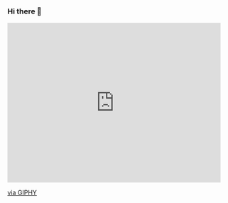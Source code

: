 ### Hi there 👋

<!--
**97arkham/97arkham** is a ✨ _special_ ✨ repository because its `README.md` (this file) appears on your GitHub profile.

Here are some ideas to get you started:

- 🔭 I’m currently working on ...
- 🌱 I’m currently learning ...
- 👯 I’m looking to collaborate on ...
- 🤔 I’m looking for help with ...
- 💬 Ask me about ...
- 📫 How to reach me: ...
- 😄 Pronouns: ...
- ⚡ Fun fact: ...
-->

<iframe src="https://giphy.com/embed/uRs0QpJLmNc0o" width="480" height="360" frameBorder="0" class="giphy-embed" allowFullScreen></iframe><p><a href="https://giphy.com/gifs/80s-anime-uRs0QpJLmNc0o">via GIPHY</a></p>
